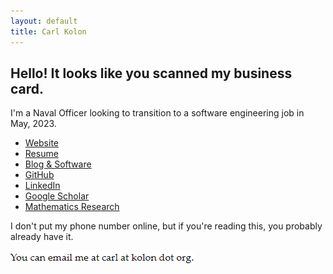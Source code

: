 ```yaml
---
layout: default
title: Carl Kolon
---
```


## Hello! It looks like you scanned my business card.

I'm a Naval Officer looking to transition to a software engineering job in May, 2023.

* [Website](/)
* [Resume](/resume.html)
* [Blog & Software](/blog.html)
* [GitHub](https://github.com/cckolon)
* [LinkedIn](https://www.linkedin.com/in/carl-kolon-18243a209/)
* [Google Scholar](https://scholar.google.com/citations?user=PGrREdAAAAAJ&hl=en&oi=sra&gmla=AJsN-F5bRdLiLcoAj3R_3caEvUMuLZNUgOPbP0po6aq398UJoWWizOEyJI2dA7EqLaLcXOv4AIXt2iXnsNjVvKi8nLCKR1atQW_AWItvmejLEHtUFVc_DIU&sciund=11359502736587985505)
* [Mathematics Research](/research.html)

I don't put my phone number online, but if you're reading this, you probably already have it.

![contact](assets/media/contact.png)

